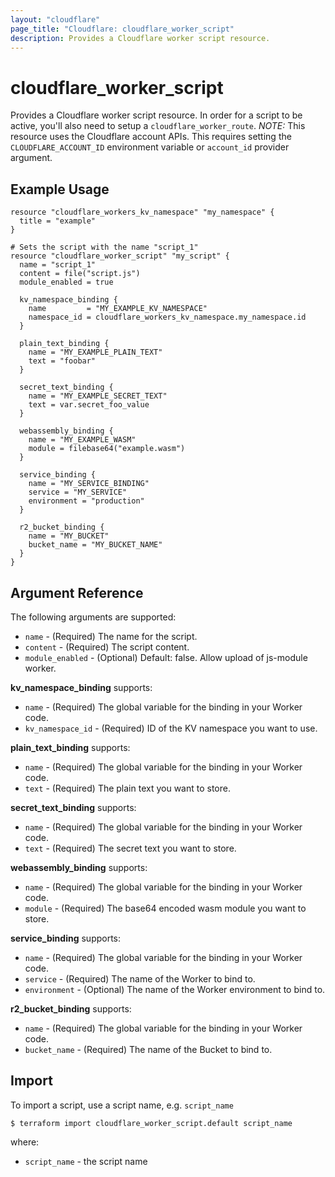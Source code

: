 ```yaml
---
layout: "cloudflare"
page_title: "Cloudflare: cloudflare_worker_script"
description: Provides a Cloudflare worker script resource.
---
```


# cloudflare_worker_script

Provides a Cloudflare worker script resource. In order for a script to be active, you'll also need to setup a `cloudflare_worker_route`. _NOTE:_ This resource uses the Cloudflare account APIs. This requires setting the `CLOUDFLARE_ACCOUNT_ID` environment variable or `account_id` provider argument.

## Example Usage

```hcl
resource "cloudflare_workers_kv_namespace" "my_namespace" {
  title = "example"
}

# Sets the script with the name "script_1"
resource "cloudflare_worker_script" "my_script" {
  name = "script_1"
  content = file("script.js")
  module_enabled = true

  kv_namespace_binding {
    name         = "MY_EXAMPLE_KV_NAMESPACE"
    namespace_id = cloudflare_workers_kv_namespace.my_namespace.id
  }

  plain_text_binding {
    name = "MY_EXAMPLE_PLAIN_TEXT"
    text = "foobar"
  }

  secret_text_binding {
    name = "MY_EXAMPLE_SECRET_TEXT"
    text = var.secret_foo_value
  }

  webassembly_binding {
    name = "MY_EXAMPLE_WASM"
    module = filebase64("example.wasm")
  }

  service_binding {
    name = "MY_SERVICE_BINDING"
    service = "MY_SERVICE"
    environment = "production"
  }

  r2_bucket_binding {
    name = "MY_BUCKET"
    bucket_name = "MY_BUCKET_NAME"
  }
}
```

## Argument Reference

The following arguments are supported:

- `name` - (Required) The name for the script.
- `content` - (Required) The script content.
- `module_enabled` - (Optional) Default: false. Allow upload of js-module worker.

**kv_namespace_binding** supports:

- `name` - (Required) The global variable for the binding in your Worker code.
- `kv_namespace_id` - (Required) ID of the KV namespace you want to use.

**plain_text_binding** supports:

- `name` - (Required) The global variable for the binding in your Worker code.
- `text` - (Required) The plain text you want to store.

**secret_text_binding** supports:

- `name` - (Required) The global variable for the binding in your Worker code.
- `text` - (Required) The secret text you want to store.

**webassembly_binding** supports:

- `name` - (Required) The global variable for the binding in your Worker code.
- `module` - (Required) The base64 encoded wasm module you want to store.

**service_binding** supports:

- `name` - (Required) The global variable for the binding in your Worker code.
- `service` - (Required) The name of the Worker to bind to.
- `environment` - (Optional) The name of the Worker environment to bind to.

**r2_bucket_binding** supports:

- `name` - (Required) The global variable for the binding in your Worker code.
- `bucket_name` - (Required) The name of the Bucket to bind to.

## Import

To import a script, use a script name, e.g. `script_name`

```
$ terraform import cloudflare_worker_script.default script_name
```

where:

- `script_name` - the script name

